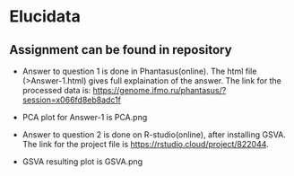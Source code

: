 # Elucidata
## Assignment can be found in repository
- Answer to question 1 is done in Phantasus(online). The html file (>Answer-1.html) gives full explaination of the answer.
  The link for the processed data is: 
   https://genome.ifmo.ru/phantasus/?session=x066fd8eb8adc1f  
- PCA plot for Answer-1 is PCA.png

- Answer to question 2 is done on R-studio(online), after installing GSVA. The link for the project file is 
  https://rstudio.cloud/project/822044.
- GSVA resulting plot is GSVA.png
